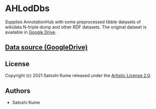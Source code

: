 # AHLodDbs
Supplies AnnotationHub with some preprocessed tibble datasets of wikidata N-triple dump and other RDF datasets.
The original dataset is available in [Google Drive](https://drive.google.com/drive/folders/1jw96Cf2flGJLnKswcPf7XQ9Ia7vhU3Hv?usp=sharing).

## [Data source (GoogleDrive)](https://drive.google.com/drive/folders/1jw96Cf2flGJLnKswcPf7XQ9Ia7vhU3Hv?usp=sharing)

## License
Copyright (c) 2021 Satoshi Kume released under the [Artistic License 2.0](http://www.perlfoundation.org/artistic_license_2_0).

## Authors

- Satoshi Kume

